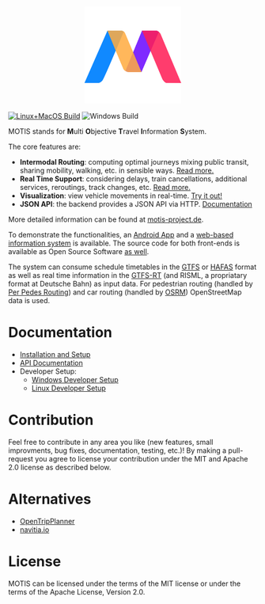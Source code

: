 <p align="center"><img src="logo.svg" width="196" height="196"></p>

[![Linux+MacOS Build](https://github.com/motis-project/motis/actions/workflows/unix.yml/badge.svg)](https://github.com/motis-project/motis/actions/workflows/unix.yml)
![Windows Build](https://github.com/motis-project/motis/workflows/Windows%20Build/badge.svg)

MOTIS stands for **M**ulti **O**bjective **T**ravel **I**nformation **S**ystem.

The core features are:

  - **Intermodal Routing**: computing optimal journeys mixing public transit, sharing mobility, walking, etc. in sensible ways. [Read more.](https://motis-project.de/docs/features/routing.html)
  - **Real Time Support**: considering delays, train cancellations, additional services, reroutings, track changes, etc. [Read more.](https://motis-project.de/docs/features/realtime.html#real-time-support)
  - **Visualization**: view vehicle movements in real-time. [Try it out!](https://europe.motis-project.de/)
  - **JSON API**: the backend provides a JSON API via HTTP. [Documentation](https://motis-project.de/docs/api/)
  
More detailed information can be found at [motis-project.de](https://motis-project.de).

To demonstrate the functionalities, an [Android App](https://play.google.com/store/apps/details?id=de.motis_project.demo) and a [web-based information system](https://europe.motis-project.de/) is available. The source code for both front-ends is available as Open Source Software [as well](https://github.com/motis-project/motis/tree/master/ui).

The system can consume schedule timetables in the [GTFS](https://developers.google.com/transit/gtfs/) or [HAFAS](https://www.öv-info.ch/sites/default/files/2023-07/hrdf_2_0_5_e.pdf) format as well as real time information in the [GTFS-RT](https://developers.google.com/transit/gtfs-realtime/reference) (and RISML, a propriatary format at Deutsche Bahn) as input data. For pedestrian routing (handled by [Per Pedes Routing](https://github.com/motis-project/ppr)) and car routing (handled by [OSRM](https://github.com/Project-OSRM/osrm-backend)) OpenStreetMap data is used.

# Documentation

  - [Installation and Setup](https://github.com/motis-project/motis/wiki/Installation-and-Setup)
  - [API Documentation](https://motis-project.de/docs/api/)
  - Developer Setup:
    - [Windows Developer Setup](https://github.com/motis-project/motis/wiki/Windows-Developer-Setup)
    - [Linux Developer Setup](https://github.com/motis-project/motis/wiki/Linux-Developer-Setup)

# Contribution

Feel free to contribute in any area you like (new features, small improvments, bug fixes, documentation, testing, etc.)!
By making a pull-request you agree to license your contribution under the MIT and Apache 2.0 license as described below.

# Alternatives

  - [OpenTripPlanner](https://www.opentripplanner.org/)
  - [navitia.io](https://github.com/CanalTP/navitia)

# License

MOTIS can be licensed under the terms of the MIT license or under the terms of the Apache License, Version 2.0.
